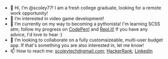 - 👋 Hi, I’m @scoley77! I am a fresh college graduate, looking for a remote work opportunity!
- 👀 I’m interested in video game development!
- 🌱 I’m currently on my way to becoming a pythonista! I'm learning SCSS atm; follow my progress on <a href="https://codepen.io/scoley77">CodePen!</a> and <a href="https://replit.com/@scoley77">Repl.it!</a> If you have any advice, I'd love to hear :)
- 💞️ I’m looking to collaborate on a fully customaizeable, multi-user budget app. If that's something you are also interested in, let me know!
- 📫 How to reach me: scoleytech@gmail.com; <a href="https://www.hackerrank.com/scoleytech">HackerRank</a>; <a href="https://www.linkedin.com/in/sara-coley-401234b4/">LinkedIn


